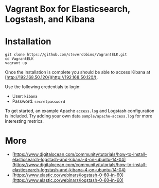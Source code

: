 Vagrant Box for Elasticsearch, Logstash, and Kibana
===

# Installation

```
git clone https://github.com/steverobbins/VagrantELK.git
cd VagrantELK
vagrant up
```

Once the installation is complete you should be able to access Kibana at
[http://192.168.50.120/](http://192.168.50.120/).

Use the following credentials to login:

* User: `kibana`
* Password: `secretpassword`

To get started, an example Apache `access.log` and Logstash configuration is
included.  Try adding your own data `sample/apache-access.log` for more interesting metrics.

# More

* [https://www.digitalocean.com/community/tutorials/how-to-install-elasticsearch-logstash-and-kibana-4-on-ubuntu-14-04](https://www.digitalocean.com/community/tutorials/how-to-install-elasticsearch-logstash-and-kibana-4-on-ubuntu-14-04)
* [https://www.elastic.co/webinars/logstash-0-60-in-60](https://www.elastic.co/webinars/logstash-0-60-in-60)
